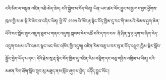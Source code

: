 ངའི་མིང་ལ་བསྟན་འཛིན་འཆི་མེད་ཟེར། ངའི་སྐྱེས་ས་བོད་ཡིན། ཡིན་ཡང་ཚར་ལོང་བྱུང་ས་རྒྱ་གར་བྱང་ཕྱོགས་ཁུལ་གྱི་ས་ཆ་སྦི་རི་ཟེར་བ་འདིར་ཡིན། ཕྱི་ལོ་ ༡༩༩༥ འི་ལོར་རྟ་སྟེང་བོད་ཁྱིམ་དུ་རང་གི་ཨ་མའི་སེམས་ཤུག་ཆེན་པོའི་ངང་སློབ་གྲྭར་འཇུག་ཐུབ་པ་གནང་འདུག། སྐབས་དེར་འཚོ་བའི་དཀའ་ངལ་
ནི་ཤིན་ཏུ་ཉ་དྲག་བ་ཞིག་རེད་འདུག་བསམ་པའི་འཆར་སྣང་ཡང་སེང་འཁོར་གྱི་འདུག། འཛིན་རིམ་བཅུ་པ་བར་སུ་ཇ་བོད་འཕྲུག་ཁྱིམ་སྡེར་སློབ་སྦྱོང་བྱེད་ཡོད་པ་དང་། དེའི་རྗེས་སུ་རྡ་སྟེང་བོད་ཁྱིམ་དུ་འཛིན་རིམ་བཅིུག་དང་བཅུ་གཉིས་འགྲིམ་པ་ཡིན། ངའི་མཚན་རིག་ཐོག་སློབ་གྲྭར་མུ་མཐུད་ནས་སློབ་ཞུགས་བྱེད་
འདོོད་བྱུང་སོང་།
